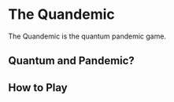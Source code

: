 # The Quandemic
The Quandemic is the quantum pandemic game.

## Quantum and Pandemic?

## How to Play
